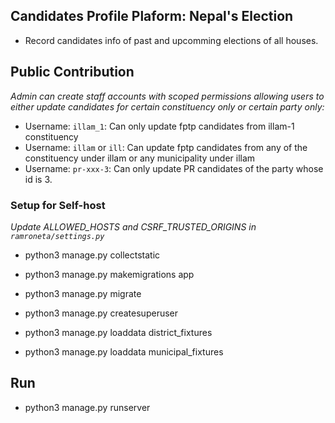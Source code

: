 ## Candidates Profile Plaform: Nepal's Election

- Record candidates info of past and upcomming elections of all houses.

## Public Contribution

_Admin can create staff accounts with scoped permissions allowing users to either update candidates for certain constituency only or certain party only:_

- Username: `illam_1`: Can only update fptp candidates from illam-1 constituency
- Username: `illam` or `ill`: Can update fptp candidates from any of the constituency under illam or any  municipality under illam
- Username: `pr-xxx-3`: Can only update PR candidates of the party whose id is 3.  

### Setup for Self-host 

_Update ALLOWED_HOSTS and CSRF_TRUSTED_ORIGINS in `ramroneta/settings.py`_

- python3 manage.py collectstatic

- python3 manage.py makemigrations app

- python3 manage.py migrate

- python3 manage.py createsuperuser

- python3 manage.py loaddata district_fixtures

- python3 manage.py loaddata municipal_fixtures

## Run

- python3 manage.py runserver